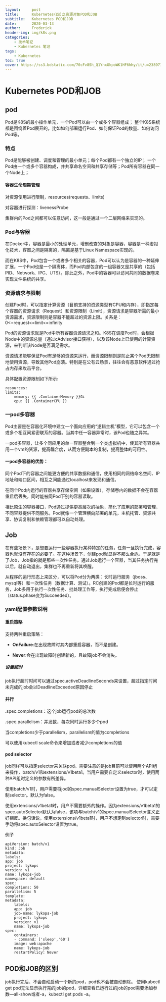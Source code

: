 ```yaml
---
layout:     post
title:      Kubernetes(四)之资源对象POD和JOB
subtitle:   Kubernetes POD和JOB
date:       2020-03-13
author:     Frederick
header-img: img/k8s.png
categories:
    - 技术笔记
    - Kubernetes 笔记
tags:
    - Kubernetes
toc: true
cover: https://ss3.bdstatic.com/70cFv8Sh_Q1YnxGkpoWK1HF6hhy/it/u=2389716159,3815266060&fm=26&gp=0.jpg
---
```

# Kubernetes POD和JOB
## pod
Pod是K8S的最小操作单元，一个Pod可以由一个或多个容器组成；
整个K8S系统都是围绕着Pod展开的，比如如何部署运行Pod、如何保证Pod的数量、如何访问Pod等。

### 特点
Pod是能够被创建、调度和管理的最小单元；每个Pod都有一个独立的IP；
一个Pod由一个或多个容器构成，并共享命名空间和共享存储等；Pod所有容器在同一个Node上；

#### 容器生命周期管理

对资源使用进行限制，resources(requests、limits)

对容器进行探测：livenessProbe

集群内的Pod之间都可以任意访问，这一般是通过一个二层网络来实现的。

### Pod与容器
在Docker中，容器是最小的处理单元，增删改查的对象是容器，容器是一种虚拟化技术，容器之间是隔离的，隔离是基于Linux Namespace实现的。

而在K8S中，Pod包含一个或者多个相关的容器，Pod可以认为是容器的一种延伸扩展，一个Pod也是一个隔离体，而Pod内部包含的一组容器又是共享的（包括PID、Network、IPC、UTS）。除此之外，Pod中的容器可以访问共同的数据卷来实现文件系统的共享。

### 资源请求与限制
创建Pod时，可以指定计算资源（目前支持的资源类型有CPU和内存），即指定每个容器的资源请求（Request）和资源限制（Limit），资源请求是容器所需的最小资源需求，资源限制则是容器不能超过的资源上限。关系是： 0<=request<=limit<=infinity


Pod的资源请求就是Pod中所有容器资源请求之和。K8S在调度Pod时，会根据Node中的资源总量（通过cAdvisor接口获得），以及该Node上已使用的计算资源，来判断该Node是否满足需求。

资源请求能够保证Pod有足够的资源来运行，而资源限制则是防止某个Pod无限制地使用资源，导致其他Pod崩溃。特别是在公有云场景，往往会有恶意软件通过抢占内存来攻击平台。

具体配置资源限制如下所示:

    resources:
    limits:
        memory: {{ .ContainerMemory }}Gi
        cpu: {{ .ContainerCPU }}


### 一pod多容器
Pod主要是在容器化环境中建立一个面向应用的“逻辑主机”模型，它可以包含一个或多个相互间紧密联系的容器。当其中任一容器异常时，该Pod也随之异常。

一pod多容器，让多个同应用的单一容器整合到一个类虚拟机中，使其所有容器共用一个vm的资源，提高耦合度，从而方便副本的复制，提高整体的可用性。

#### 一pod多容器的优势：

同个Pod下的容器之间能更方便的共享数据和通信，使用相同的网络命名空间、IP地址和端口区间，相互之间能通过localhost来发现和通信。

在同个Pod内运行的容器共享存储空间（如果设置），存储卷内的数据不会在容器重启后丢失，同时能被同Pod下别的容器读取。

相比原生的容器接口，Pod通过提供更高层次的抽象，简化了应用的部署和管理，不同容器提供不同服务。Pod就像一个管理横向部署的单元，主机托管、资源共享、协调复制和依赖管理都可以自动处理。


## Job
在有些场景下，是想要运行一些容器执行某种特定的任务，任务一旦执行完成，容器也就没有存在的必要了。在这种场景下，创建pod就显得不那么合适。于是就是了Job，Job指的就是那些一次性任务。通过Job运行一个容器，当其任务执行完以后，就自动退出，集群也不再重新将其唤醒。

从程序的运行形态上来区分，可以将Pod分为两类：长时运行服务（jboss、mysql等）和一次性任务（数据计算、测试）。RC创建的Pod都是长时运行的服务，Job多用于执行一次性任务、批处理工作等，执行完成后便会停止（status.phase变为Succeeded）。

### yaml配置参数说明
#### 重启策略
支持两种重启策略：

- **OnFailure**:在出现故障时其内部重启容器，而不是创建。

- **Never**:会在出现故障时创建新的，且故障job不会消失。

##### 设置超时
job执行超时时间可以通过spec.activeDeadlineSeconds来设置，超过指定时间未完成的job会以DeadlineExceeded原因停止

#### 并行
.spec.completions：这个job运行pod的总次数

.spec.parallelism：并发数，每次同时运行多少个pod

当completions少于parallelism，parallelism的值为completions

可以使用kubectl scale命令来增加或者减少completions的值

#### pod selector
job同样可以指定selector来关联pod。需要注意的是job目前可以使用两个API组来操作，batch/v1和extensions/v1beta1。当用户需要自定义selector时，使用两种API组时定义的参数有所差异。

使用batch/v1时，用户需要将jod的spec.manualSelector设置为true，才可以定制selector。默认为false。

使用extensions/v1beta1时，用户不需要额外的操作。因为extensions/v1beta1的spec.autoSelector默认为false，该项与batch/v1的spec.manualSelector含义正好相反。换句话说，使用extensions/v1beta1时，用户不想定制selector时，需要手动将spec.autoSelector设置为true。

例子


    apiVersion: batch/v1
    kind: Job
    metadata:
    labels:
    app: job
    project: lykops
    version: v1
    name: lykops-job
    namespace: default
    spec:
    completions: 50
    parallelism: 5
    template:
    metadata:
        labels:
        app: job
        job-name: lykops-job
        project: lykops
        version: v1
        name: lykops-job
    spec:
        containers:
        - command: ['sleep','60']
        image: web:apache
        name: lykops-job
        restartPolicy: Never

## POD和JOB的区别
job执行完后，不会自动启动一个新的pod，pod也不会被自动删除。
使用kubectl get pod无法显示执行完的job的pod，详细查看已运行过的job的pod需要添加参数—all-show或者-a，kubectl get pods -a。
